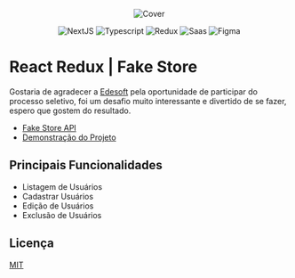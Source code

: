 <p align="center">
  <img src="https://res.cloudinary.com/dnqiosdb6/image/upload/v1670427160/cover/edge-soft_td6xaw.png" alt="Cover">
</p>

<p align="center">
  <img src="https://img.shields.io/badge/react-%2320232a.svg?style=for-the-badge&logo=react&logoColor=%2361DAFB" alt="NextJS">
  <img src="https://img.shields.io/badge/TypeScript-007ACC?style=for-the-badge&logo=typescript&logoColor=white" alt="Typescript">
  <img src="https://img.shields.io/badge/redux-%23593d88.svg?style=for-the-badge&logo=redux&logoColor=white" alt="Redux">
  <img src="https://img.shields.io/badge/styled--components-DB7093?style=for-the-badge&logo=styled-components&logoColor=white" alt="Saas">
  <img src="https://img.shields.io/badge/vercel-%23000000.svg?style=for-the-badge&logo=vercel&logoColor=white" alt="Figma">
</p>

# React Redux | Fake Store

Gostaria de agradecer a [Edesoft](https://edesoft.com.br/) pela oportunidade de participar do processo seletivo, foi um desafio muito interessante e divertido de se fazer, espero que gostem do resultado.

- [Fake Store API](https://fakestoreapi.com/)
- [Demonstração do Projeto](https://edesoft-redux.vercel.app)

## Principais Funcionalidades

- Listagem de Usuários
- Cadastrar Usuários
- Edição de Usuários
- Exclusão de Usuários

## Licença

[MIT]()
